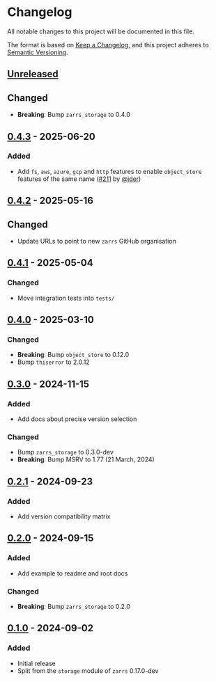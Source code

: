 # Changelog

All notable changes to this project will be documented in this file.

The format is based on [Keep a Changelog](https://keepachangelog.com/en/1.0.0/),
and this project adheres to [Semantic Versioning](https://semver.org/spec/v2.0.0.html).

## [Unreleased]

## Changed
- **Breaking**: Bump `zarrs_storage` to 0.4.0

## [0.4.3] - 2025-06-20

### Added
- Add `fs`, `aws`, `azure`, `gcp` and `http` features to enable `object_store` features of the same name ([#211] by [@jder])

[#211]: https://github.com/zarrs/zarrs/pull/211

## [0.4.2] - 2025-05-16

## Changed
- Update URLs to point to new `zarrs` GitHub organisation

## [0.4.1] - 2025-05-04

### Changed
- Move integration tests into `tests/`

## [0.4.0] - 2025-03-10

### Changed
- **Breaking**: Bump `object_store` to 0.12.0
- Bump `thiserror` to 2.0.12

## [0.3.0] - 2024-11-15

### Added
 - Add docs about precise version selection

### Changed
 - Bump `zarrs_storage` to 0.3.0-dev
 - **Breaking**: Bump MSRV to 1.77 (21 March, 2024)

## [0.2.1] - 2024-09-23

### Added
 - Add version compatibility matrix

## [0.2.0] - 2024-09-15

### Added
 - Add example to readme and root docs

### Changed
 - **Breaking**: Bump `zarrs_storage` to 0.2.0

## [0.1.0] - 2024-09-02

### Added
 - Initial release
 - Split from the `storage` module of `zarrs` 0.17.0-dev

[unreleased]: https://github.com/zarrs/zarrs/compare/zarrs_object_store-v0.4.3...HEAD
[0.4.3]: https://github.com/LDeakin/zarrs/releases/tag/zarrs_object_store-v0.4.3
[0.4.2]: https://github.com/LDeakin/zarrs/releases/tag/zarrs_object_store-v0.4.2
[0.4.1]: https://github.com/LDeakin/zarrs/releases/tag/zarrs_object_store-v0.4.1
[0.4.0]: https://github.com/LDeakin/zarrs/releases/tag/zarrs_object_store-v0.4.0
[0.3.0]: https://github.com/LDeakin/zarrs/releases/tag/zarrs_object_store-v0.3.0
[0.2.1]: https://github.com/LDeakin/zarrs/releases/tag/zarrs_object_store-v0.2.1
[0.2.0]: https://github.com/LDeakin/zarrs/releases/tag/zarrs_object_store-v0.2.0
[0.1.0]: https://github.com/LDeakin/zarrs/releases/tag/zarrs_object_store-v0.1.0

[@jder]: https://github.com/jder
